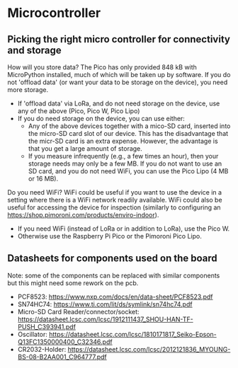 Microcontroller
===============


Picking the right micro controller for connectivity and storage
---------------------------------------------------------------

How will you store data? The Pico has only provided 848 kB with MicroPython installed, much of which will be taken up by software. If you do not 'offload data' (or want your data to be storage on the device), you need more storage.
- If 'offload data' via LoRa, and do not need storage on the device, use any of the above (Pico, Pico W, Pico Lipo)
- If you do need storage on the device, you can use either:
  - Any of the above devices together with a mico-SD card, inserted into the micro-SD card slot of our device. This has the disadvantage that the micr-SD card is an extra expense. However, the advantage is that you get a large amount of storage.
  - If you measure infrequently (e.g., a few times an hour), then your storage needs may only be a few MB. If you do not want to use an SD card, and you do not need WiFi, you can use the Pico Lipo (4 MB or 16 MB).

Do you need WiFi? WiFi could be useful if you want to use the device in a setting where there is a WiFi network readily available. WiFi could also be useful for accessing the device for inspection (similarly to configuring an https://shop.pimoroni.com/products/enviro-indoor). 
- If you need WiFi (instead of LoRa or in addition to LoRa), use the Pico W.
- Otherwise use the Raspberry Pi Pico or the Pimoroni Pico Lipo.


Datasheets for components used on the board
-------------------------------------------

Note: some of the components can be replaced with similar components but this might
need some rework on the pcb.

- PCF8523: <https://www.nxp.com/docs/en/data-sheet/PCF8523.pdf>
- SN74HC74: <https://www.ti.com/lit/ds/symlink/sn74hc74.pdf>
- Micro-SD Card Reader/connector/socket: <https://datasheet.lcsc.com/lcsc/1912111437_SHOU-HAN-TF-PUSH_C393941.pdf>
- Oscillator: <https://datasheet.lcsc.com/lcsc/1810171817_Seiko-Epson-Q13FC1350000400_C32346.pdf>
- CR2032-Holder: <https://datasheet.lcsc.com/lcsc/2012121836_MYOUNG-BS-08-B2AA001_C964777.pdf>

